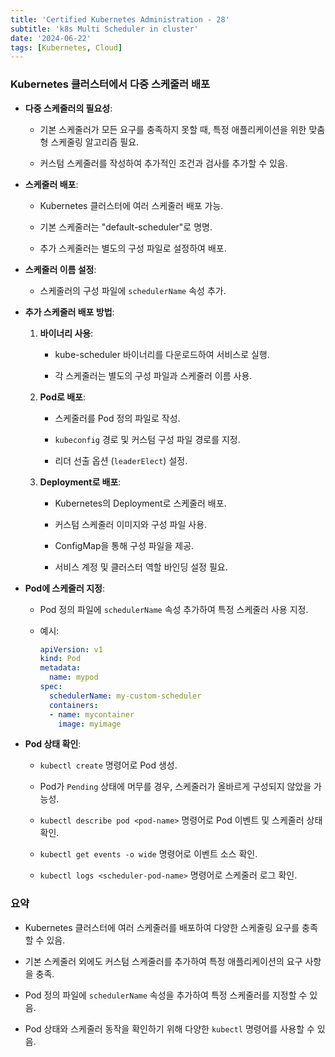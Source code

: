 ```yaml
--- 
title: 'Certified Kubernetes Administration - 28'
subtitle: 'k8s Multi Scheduler in cluster'
date: '2024-06-22'
tags: [Kubernetes, Cloud]
---
```


### Kubernetes 클러스터에서 다중 스케줄러 배포

- **다중 스케줄러의 필요성**:
  
  - 기본 스케줄러가 모든 요구를 충족하지 못할 때, 특정 애플리케이션을 위한 맞춤형 스케줄링 알고리즘 필요.
  
  - 커스텀 스케줄러를 작성하여 추가적인 조건과 검사를 추가할 수 있음.

- **스케줄러 배포**:
  
  - Kubernetes 클러스터에 여러 스케줄러 배포 가능.
  
  - 기본 스케줄러는 "default-scheduler"로 명명.
  
  - 추가 스케줄러는 별도의 구성 파일로 설정하여 배포.

- **스케줄러 이름 설정**:
  
  - 스케줄러의 구성 파일에 `schedulerName` 속성 추가.

- **추가 스케줄러 배포 방법**:
  1. **바이너리 사용**:
     
     - kube-scheduler 바이너리를 다운로드하여 서비스로 실행.
     
     - 각 스케줄러는 별도의 구성 파일과 스케줄러 이름 사용.
  2. **Pod로 배포**:
     
     - 스케줄러를 Pod 정의 파일로 작성.
     
     - `kubeconfig` 경로 및 커스텀 구성 파일 경로를 지정.
     
     - 리더 선출 옵션 (`leaderElect`) 설정.
  3. **Deployment로 배포**:
     
     - Kubernetes의 Deployment로 스케줄러 배포.
     
     - 커스텀 스케줄러 이미지와 구성 파일 사용.
     
     - ConfigMap을 통해 구성 파일을 제공.
     
     - 서비스 계정 및 클러스터 역할 바인딩 설정 필요.

- **Pod에 스케줄러 지정**:
  
  - Pod 정의 파일에 `schedulerName` 속성 추가하여 특정 스케줄러 사용 지정.
  
  - 예시:
    ```yaml
    apiVersion: v1
    kind: Pod
    metadata:
      name: mypod
    spec:
      schedulerName: my-custom-scheduler
      containers:   
      - name: mycontainer
        image: myimage
    ```

- **Pod 상태 확인**:
  
  - `kubectl create` 명령어로 Pod 생성.
  
  - Pod가 `Pending` 상태에 머무를 경우, 스케줄러가 올바르게 구성되지 않았을 가능성.
  
  - `kubectl describe pod <pod-name>` 명령어로 Pod 이벤트 및 스케줄러 상태 확인.
  
  - `kubectl get events -o wide` 명령어로 이벤트 소스 확인.
  
  - `kubectl logs <scheduler-pod-name>` 명령어로 스케줄러 로그 확인.

### 요약

- Kubernetes 클러스터에 여러 스케줄러를 배포하여 다양한 스케줄링 요구를 충족할 수 있음.

- 기본 스케줄러 외에도 커스텀 스케줄러를 추가하여 특정 애플리케이션의 요구 사항을 충족.

- Pod 정의 파일에 `schedulerName` 속성을 추가하여 특정 스케줄러를 지정할 수 있음.

- Pod 상태와 스케줄러 동작을 확인하기 위해 다양한 `kubectl` 명령어를 사용할 수 있음.